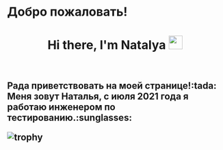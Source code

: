 <h1>Добро пожаловать!
<h1><h1 align="center">Hi there, I'm Natalya</a> 
<img src="https://github.com/blackcater/blackcater/raw/main/images/Hi.gif" height="32"/></h1></br>
<h2>Рада приветствовать на моей странице!:tada:</br>
Меня зовут Наталья, с июля 2021 года я работаю инженером по тестированию.:sunglasses:</br>
  
![trophy](https://github-profile-trophy.vercel.app/?username=Native1331)
  

  
  
